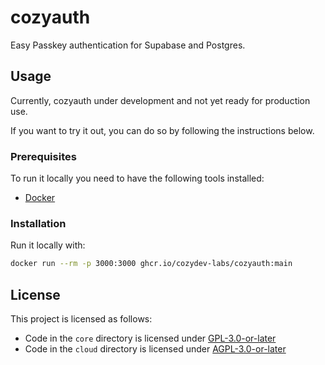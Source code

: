 # cozyauth

Easy Passkey authentication for Supabase and Postgres.

## Usage

Currently, cozyauth under development and not yet ready for production use.

If you want to try it out, you can do so by following the instructions below.

### Prerequisites

To run it locally you need to have the following tools installed:

- [Docker](https://docs.docker.com/get-docker/)

### Installation

Run it locally with:

```bash
docker run --rm -p 3000:3000 ghcr.io/cozydev-labs/cozyauth:main
```

## License

This project is licensed as follows:

- Code in the `core` directory is licensed under [GPL-3.0-or-later](LICENSE-GPL-3.0-or-later)
- Code in the `cloud` directory is licensed under [AGPL-3.0-or-later](LICENSE-AGPL-3.0-or-later)
